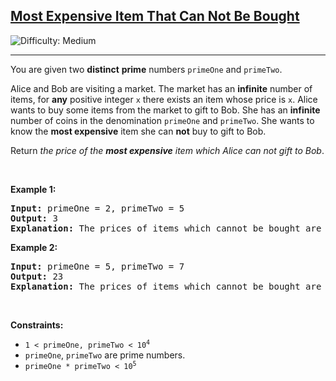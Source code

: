 <h2><a href="https://leetcode.com/problems/most-expensive-item-that-can-not-be-bought">Most Expensive Item That Can Not Be Bought</a></h2> <img src='https://img.shields.io/badge/Difficulty-Medium-orange' alt='Difficulty: Medium' /><hr><p>You are given two <strong>distinct</strong> <strong>prime</strong> numbers <code>primeOne</code> and <code>primeTwo</code>.</p>

<p>Alice and Bob are visiting a market. The market has an <strong>infinite</strong> number of items, for <strong>any</strong> positive integer <code>x</code> there exists an item whose price is <code>x</code>. Alice wants to buy some items from the market to gift to Bob. She has an <strong>infinite</strong> number of coins in the denomination <code>primeOne</code> and <code>primeTwo</code>. She wants to know the <strong>most expensive</strong> item she can <strong>not</strong> buy to gift to Bob.</p>

<p>Return <em>the price of the <strong>most expensive</strong> item which Alice can not gift to Bob</em>.</p>

<p>&nbsp;</p>
<p><strong class="example">Example 1:</strong></p>

<pre>
<strong>Input:</strong> primeOne = 2, primeTwo = 5
<strong>Output:</strong> 3
<strong>Explanation:</strong> The prices of items which cannot be bought are [1,3]. It can be shown that all items with a price greater than 3 can be bought using a combination of coins of denominations 2 and 5.
</pre>

<p><strong class="example">Example 2:</strong></p>

<pre>
<strong>Input:</strong> primeOne = 5, primeTwo = 7
<strong>Output:</strong> 23
<strong>Explanation:</strong> The prices of items which cannot be bought are [1,2,3,4,6,8,9,11,13,16,18,23]. It can be shown that all items with a price greater than 23 can be bought.
</pre>

<p>&nbsp;</p>
<p><strong>Constraints:</strong></p>

<ul>
	<li><code>1 &lt; primeOne, primeTwo &lt; 10<sup>4</sup></code></li>
	<li><code>primeOne</code>, <code>primeTwo</code> are prime numbers.</li>
	<li><code>primeOne * primeTwo &lt; 10<sup>5</sup></code></li>
</ul>
